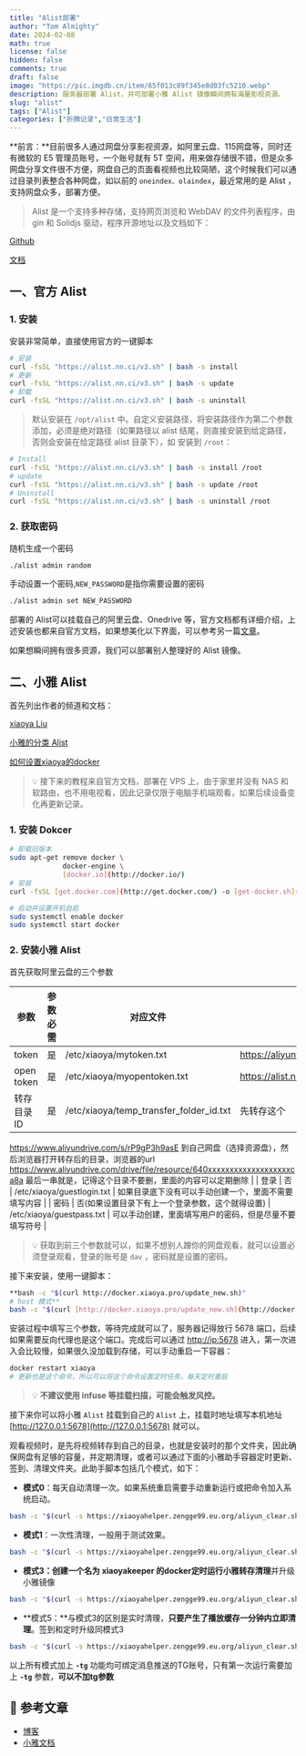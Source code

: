 ```yaml
---
title: "Alist部署"
author: "Tom Almighty"
date: 2024-02-08
math: true
license: false
hidden: false
comments: true
draft: false
image: "https://pic.imgdb.cn/item/65f013c89f345e8d03fc5210.webp"
description: 服务器部署 Alist，并可部署小雅 Alist 镜像瞬间拥有海量影视资源。
slug: "alist"
tags: ["Alist"]
categories: ["折腾记录","日常生活"]
---
```



**前言：**目前很多人通过网盘分享影视资源，如阿里云盘、115网盘等，同时还有微软的 E5 管理员账号，一个账号就有 5T 空间，用来做存储很不错，但是众多网盘分享文件很不方便，网盘自己的页面看视频也比较简陋，这个时候我们可以通过目录列表整合各种网盘，如以前的  `oneindex、olaindex`，最近常用的是 Alist ，支持网盘众多，部署方便。


> Alist 是一个支持多种存储，支持网页浏览和 WebDAV 的文件列表程序，由 gin 和 Solidjs 驱动，程序开源地址以及文档如下：

[Github](https://github.com/alist-org/alist)

[文档](https://alist.nn.ci/zh/)

## 一、官方 Alist

### 1. 安装

安装非常简单，直接使用官方的一键脚本

```bash
# 安装
curl -fsSL "https://alist.nn.ci/v3.sh" | bash -s install
# 更新
curl -fsSL "https://alist.nn.ci/v3.sh" | bash -s update
# 卸载
curl -fsSL "https://alist.nn.ci/v3.sh" | bash -s uninstall
```

> 默认安装在 `/opt/alist` 中。自定义安装路径，将安装路径作为第二个参数添加，必须是绝对路径（如果路径以 alist 结尾，则直接安装到给定路径，否则会安装在给定路径 alist 目录下），如 安装到 `/root`：
> 

```bash
# Install
curl -fsSL "https://alist.nn.ci/v3.sh" | bash -s install /root
# update
curl -fsSL "https://alist.nn.ci/v3.sh" | bash -s update /root
# Uninstall
curl -fsSL "https://alist.nn.ci/v3.sh" | bash -s uninstall /root
```

### 2. 获取密码

随机生成一个密码

```bash
./alist admin random
```

手动设置一个密码,`NEW_PASSWORD`是指你需要设置的密码

```bash
./alist admin set NEW_PASSWORD
```

部署的 Alist可以挂载自己的阿里云盘、Onedrive 等，官方文档都有详细介绍，上述安装也都来自官方文档，如果想美化以下界面，可以参考另一篇[文章](https://www.notion.so/Alist-f50ef25f1c1a4fdebd5f3b53fa830adb?pvs=21)。

如果想瞬间拥有很多资源，我们可以部署别人整理好的 Alist 镜像。

## 二、小雅 Alist

首先列出作者的频道和文档：

[xiaoya Liu](https://t.me/xiaoyaliu)

[小雅的分类 Alist](http://xiaoya.it-cxy.top/)

[如何设置xiaoya的docker](https://www.notion.so/xiaoya-docker-69404af849504fa5bcf9f2dd5ecaa75f?pvs=21)


> 💡 接下来的教程来自官方文档，部署在 VPS 上，由于家里并没有 NAS 和软路由，也不用电视看，因此记录仅限于电脑手机端观看，如果后续设备变化再更新记录。


### 1. 安装 Dokcer

```bash
# 卸载旧版本
sudo apt-get remove docker \
             docker-engine \
             [docker.io](http://docker.io/)
# 安装
curl -fsSL [get.docker.com](http://get.docker.com/) -o [get-docker.sh](http://get-docker.sh/)
```

```bash
# 启动并设置开机自启
sudo systemctl enable docker
sudo systemctl start docker
```

### 2. 安装小雅 Alist

首先获取阿里云盘的三个参数

| 参数 | 参数必需 | 对应文件 | 获取地址 |
| --- | --- | --- | --- |
| token | 是 | /etc/xiaoya/mytoken.txt | https://aliyuntoken.vercel.app/ |
| open token | 是 | /etc/xiaoya/myopentoken.txt | https://alist.nn.ci/zh/guide/drivers/aliyundrive_open.html |
| 转存目录 ID | 是 | /etc/xiaoya/temp_transfer_folder_id.txt | 先转存这个
https://www.aliyundrive.com/s/rP9gP3h9asE 到自己网盘（选择资源盘），然后浏览器打开转存后的目录，浏览器的url 
https://www.aliyundrive.com/drive/file/resource/640xxxxxxxxxxxxxxxxxxxca8a 最后一串就是，记得这个目录不要删，里面的内容可以定期删除 |
| 登录 | 否 | /etc/xiaoya/guestlogin.txt | 如果目录底下没有可以手动创建一个，里面不需要填写内容 |
| 密码 | 否(如果设置目录下有上一个登录参数，这个就得设置) | /etc/xiaoya/guestpass.txt | 可以手动创建，里面填写用户的密码，但是尽量不要填写符号 |


> 💡 获取到前三个参数就可以，如果不想别人蹭你的网盘观看，就可以设置必须登录观看，登录的账号是 `dav` ，密码就是设置的密码。



接下来安装，使用一键脚本：

```bash
**bash -c "$(curl http://docker.xiaoya.pro/update_new.sh)"
# host 模式**
bash -c "$(curl [http://docker.xiaoya.pro/update_new.sh](http://docker.xiaoya.pro/update_new.sh))" -s host
```

安装过程中填写三个参数，等待完成就可以了，服务器记得放行 5678 端口，后续如果需要反向代理也是这个端口。完成后可以通过 [http://ip:5678](http://ip:5678) 进入，第一次进入会比较慢，如果很久没加载到存储，可以手动重启一下容器：

```bash
docker restart xiaoya
# 更新也是这个命令，所以可以将这个命令设置定时任务，每天定时重启
```

> 💡 **不建议使用 infuse 等挂载扫描，可能会触发风控。**



接下来你可以将小雅 `Alist` 挂载到自己的 `Alist` 上，挂载时地址填写本机地址 [http://127.0.0.1:5678](http://127.0.0.1:5678) 就可以。

观看视频时，是先将视频转存到自己的目录，也就是安装时的那个文件夹，因此确保网盘有足够的容量，并定期清理，或者可以通过下面的小雅助手容器定时更新、签到、清理文件夹。此助手脚本包括几个模式，如下：

- **模式0**：每天自动清理一次。如果系统重启需要手动重新运行或把命令加入系统启动。

```bash
bash -c "$(curl -s https://xiaoyahelper.zengge99.eu.org/aliyun_clear.sh | tail -n +2)" -s 0 -tg
```

- **模式1**：一次性清理，一般用于测试效果。

```bash
bash -c "$(curl -s https://xiaoyahelper.zengge99.eu.org/aliyun_clear.sh | tail -n +2)" -s 1 -tg
```

- **模式3：**创建一个名为 xiaoyakeeper 的docker**定时运行小雅转存清理**并升级小雅镜像

```bash
bash -c "$(curl -s https://xiaoyahelper.zengge99.eu.org/aliyun_clear.sh | tail -n +2)" -s 3 -tg
```

- **模式5：**与模式3的区别是实时清理，**只要产生了播放缓存一分钟内立即清理**。签到和定时升级同模式3

```bash
bash -c "$(curl -s https://xiaoyahelper.zengge99.eu.org/aliyun_clear.sh | tail -n +2)" -s 5 -tg
```

以上所有模式加上 **`-tg`** 功能均可绑定消息推送的TG账号，只有第一次运行需要加上 **`-tg`** 参数，**可以不加tg参数**

## 📎 参考文章

- [博客](https://www.cnblogs.com/xyztank/articles/17944085)
- [小雅文档](https://www.notion.so/xiaoya-docker-69404af849504fa5bcf9f2dd5ecaa75f?pvs=21)
